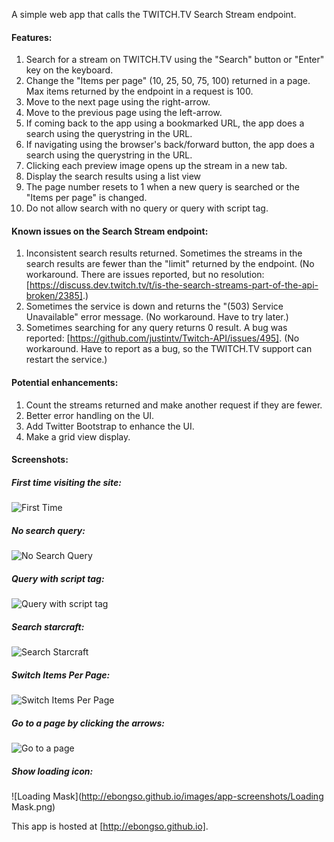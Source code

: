 A simple web app that calls the TWITCH.TV Search Stream endpoint.

#### Features:

1. Search for a stream on TWITCH.TV using the "Search" button or "Enter" key on the keyboard.
2. Change the "Items per page" (10, 25, 50, 75, 100) returned in a page. Max items returned by the endpoint in a request is 100.
3. Move to the next page using the right-arrow.
4. Move to the previous page using the left-arrow.
5. If coming back to the app using a bookmarked URL, the app does a search using the querystring in the URL.
6. If navigating using the browser's back/forward button, the app does a search using the querystring in the URL.
7. Clicking each preview image opens up the stream in a new tab.
8. Display the search results using a list view
9. The page number resets to 1 when a new query is searched or the "Items per page" is changed.
10. Do not allow search with no query or query with script tag.

#### Known issues on the Search Stream endpoint:

1. Inconsistent search results returned. Sometimes the streams in the search results are fewer than the "limit" returned by the endpoint. (No workaround. There are issues reported, but no resolution: [https://discuss.dev.twitch.tv/t/is-the-search-streams-part-of-the-api-broken/2385].)
2. Sometimes the service is down and returns the "(503) Service Unavailable" error message. (No workaround. Have to try later.)
3. Sometimes searching for any query returns 0 result. A bug was reported: [https://github.com/justintv/Twitch-API/issues/495]. (No workaround. Have to report as a bug, so the TWITCH.TV support can restart the service.)

#### Potential enhancements:

1. Count the streams returned and make another request if they are fewer.
2. Better error handling on the UI.
3. Add Twitter Bootstrap to enhance the UI. 
4. Make a grid view display.

#### Screenshots:

##### First time visiting the site:
![First Time](http://ebongso.github.io/images/app-screenshots/FirstTime.png)

##### No search query:
![No Search Query](http://ebongso.github.io/images/app-screenshots/NoSearchQuery.png)

##### Query with script tag:
![Query with script tag](http://ebongso.github.io/images/app-screenshots/ScriptTag.png)

##### Search starcraft:
![Search Starcraft](http://ebongso.github.io/images/app-screenshots/SearchStarcraft.png)

##### Switch Items Per Page:
![Switch Items Per Page](http://ebongso.github.io/images/app-screenshots/SwitchItemsPerPage.png)

##### Go to a page by clicking the arrows:
![Go to a page](http://ebongso.github.io/images/app-screenshots/NextPage.png)

##### Show loading icon:
![Loading Mask](http://ebongso.github.io/images/app-screenshots/Loading Mask.png)

This app is hosted at [http://ebongso.github.io].

[http://ebongso.github.io]:http://ebongso.github.io
[https://github.com/justintv/Twitch-API/issues/495]:https://github.com/justintv/Twitch-API/issues/495
[https://discuss.dev.twitch.tv/t/is-the-search-streams-part-of-the-api-broken/2385]:https://discuss.dev.twitch.tv/t/is-the-search-streams-part-of-the-api-broken/2385